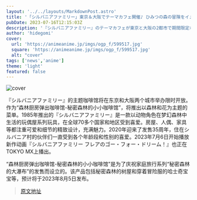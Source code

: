 ```yaml
---
layout: '../../layouts/MarkdownPost.astro'
title: '「シルバニアファミリー」東京＆大阪でテーマカフェ開催♪ ひみつの森の冒険をイメージしたフードやドリンクが登場'
pubDate: 2023-07-16T12:15:03Z
description: '『シルバニアファミリー』のテーマカフェが東京と大阪の2都市で期間限定オープンする。「シルバニア森のキッチンポップアップカフェ ～ひみつの森のちいさなカフェ～」として、森や花をイメージしたメニューを展開する。'
author: 'hidegomi'
cover:
  url: 'https://animeanime.jp/imgs/ogp_f/599517.jpg'
  square: 'https://animeanime.jp/imgs/ogp_f/599517.jpg'
  alt: "cover"
tags: ['news','anime']
theme: 'light'
featured: false
---
```


![cover](https://animeanime.jp/imgs/ogp_f/599517.jpg)

『シルバニアファミリー』的主题咖啡馆将在东京和大阪两个城市举办限时开放。作为“森林厨房弹出咖啡馆-秘密森林的小小咖啡馆”，将推出以森林和花为主题的菜单。1985年推出的『シルバニアファミリー』是一款以动物角色在梦幻森林中生活的玩偶屋系列玩具，在全球70多个国家和地区受到喜爱。房屋、人偶、家具等都注重可爱和细节的精致设计，充满魅力。2020年迎来了发售35周年，住在シルバニア村的伙伴们一直受到各个年龄段和性别的喜爱。2023年7月6日开始播放新作动画『シルバニアファミリー フレアのゴー・フォー・ドリーム！』也正在TOKYO MX上播出。

“森林厨房弹出咖啡馆-秘密森林的小小咖啡馆”是为了庆祝家庭旅行系列“秘密森林的大瀑布”的发售而设立的。该产品包括秘密森林的树屋和穿着冒险服的哈士奇宝宝等，预计将于2023年8月5日发布。

>[原文地址](https://animeanime.jp/article/2023/07/16/78645.html)  